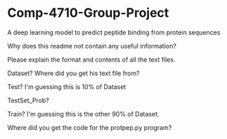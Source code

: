 # Comp-4710-Group-Project
A deep learning model to predict peptide binding from protein sequences



Why does this readme not contain any useful information?

Please explain the format and contents of all the text files.

Dataset? Where did you get his text file from?

Test? I'm guessing this is 10% of Dataset

TestSet_Prob?

Train? I'm guessing this is the other 90% of Dataset.


Where did you get the code for the protpep.py program? 
